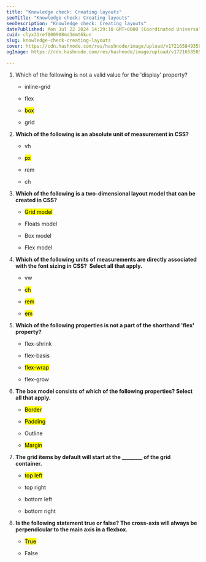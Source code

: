 ```yaml
---
title: "Knowledge check: Creating layouts"
seoTitle: "Knowledge check: Creating layouts"
seoDescription: "Knowledge check: Creating layouts"
datePublished: Mon Jul 22 2024 14:29:10 GMT+0000 (Coordinated Universal Time)
cuid: clyx31ref000908md3mmt6kun
slug: knowledge-check-creating-layouts
cover: https://cdn.hashnode.com/res/hashnode/image/upload/v1721658493503/8ab4e425-9269-439a-8e7b-4bd385bb36a9.png
ogImage: https://cdn.hashnode.com/res/hashnode/image/upload/v1721658505395/83ede2ae-44ff-42ef-a8b8-8bd3d3ed780a.png

---
```


1. Which of the following is not a valid value for the 'display' property?
    
    * inline-grid
        
    * flex
        
    * <mark>box</mark>
        
    * grid
        
2. **Which of the following is an absolute unit of measurement in CSS?**
    
    * vh
        
    * <mark>px</mark>
        
    * rem
        
    * ch
        
3. **Which of the following is a two-dimensional layout model that can be created in CSS?**
    
    * <mark>Grid model</mark>
        
    * Floats model
        
    * Box model
        
    * Flex model
        
4. **Which of the following units of measurements are directly associated with the font sizing in CSS?  Select all that apply.** 
    
    * vw
        
    * <mark>ch</mark>
        
    * <mark>rem</mark>
        
    * <mark>em</mark>
        
5. **Which of the following properties is not a part of the shorthand 'flex' property?**
    
    * flex-shrink
        
    * flex-basis
        
    * <mark>flex-wrap</mark>
        
    * flex-grow
        
6. **The box model consists of which of the following properties? Select all that apply.** 
    
    * <mark>Border</mark>
        
    * <mark>Padding</mark>
        
    * Outline
        
    * <mark>Margin</mark>
        
7. **The grid items by default will start at the \_\_\_\_\_\_\_\_ of the grid container.**  
    
    * <mark>top left</mark>
        
    * top right 
        
    * bottom left 
        
    * bottom right
        
8. **Is the following statement true or false? The cross-axis will always be perpendicular to the main axis in a flexbox.**
    
    * <mark>True</mark>
        
    * False